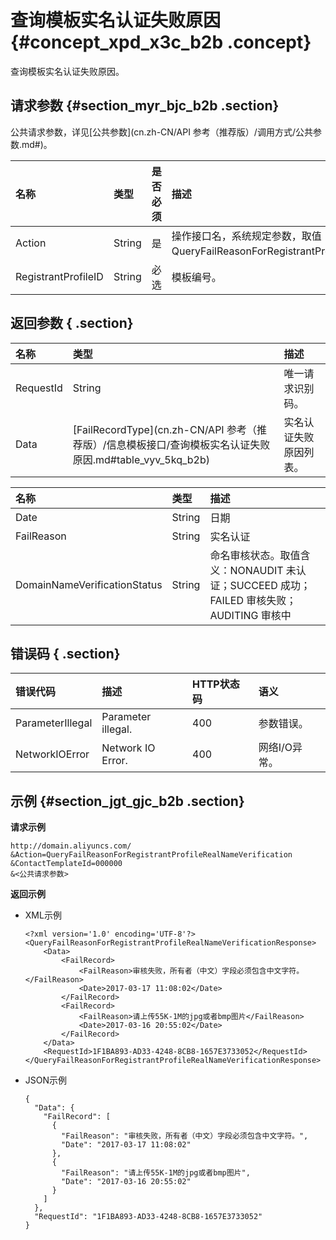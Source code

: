 # 查询模板实名认证失败原因 {#concept_xpd_x3c_b2b .concept}

查询模板实名认证失败原因。

## 请求参数 {#section_myr_bjc_b2b .section}

公共请求参数，详见[公共参数](cn.zh-CN/API 参考（推荐版）/调用方式/公共参数.md#)。

|名称|类型|是否必须|描述|
|:-|:-|:---|:-|
|Action|String|是|操作接口名，系统规定参数，取值：QueryFailReasonForRegistrantProfileRealNameVerification。|
|RegistrantProfileID|String|必选|模板编号。|

## 返回参数 { .section}

|名称|类型|描述|
|:-|:-|:-|
|RequestId|String|唯一请求识别码。|
|Data|[FailRecordType](cn.zh-CN/API 参考（推荐版）/信息模板接口/查询模板实名认证失败原因.md#table_vyv_5kq_b2b)|实名认证失败原因列表。|

|名称|类型|描述|
|:-|:-|:-|
|Date|String|日期|
|FailReason|String|实名认证|
|DomainNameVerificationStatus|String|命名审核状态。取值含义：NONAUDIT 未认证；SUCCEED 成功；FAILED 审核失败；AUDITING 审核中|

## 错误码 { .section}

|错误代码|描述|HTTP状态码|语义|
|:---|:-|:------|:-|
|ParameterIllegal|Parameter illegal.|400|参数错误。|
|NetworkIOError|Network IO Error.|400|网络I/O异常。|

## 示例 {#section_jgt_gjc_b2b .section}

**请求示例**

```
http://domain.aliyuncs.com/
&Action=QueryFailReasonForRegistrantProfileRealNameVerification
&ContactTemplateId=000000
&<公共请求参数>
```

**返回示例**

-   XML示例

    ```
    <?xml version='1.0' encoding='UTF-8'?>
    <QueryFailReasonForRegistrantProfileRealNameVerificationResponse>
        <Data>
            <FailRecord>
                <FailReason>审核失败，所有者（中文）字段必须包含中文字符。</FailReason>
                <Date>2017-03-17 11:08:02</Date>
            </FailRecord>
            <FailRecord>
                <FailReason>请上传55K-1M的jpg或者bmp图片</FailReason>
                <Date>2017-03-16 20:55:02</Date>
            </FailRecord>       
        </Data>
        <RequestId>1F1BA893-AD33-4248-8CB8-1657E3733052</RequestId>
    </QueryFailReasonForRegistrantProfileRealNameVerificationResponse>
    ```

-   JSON示例

    ```
    {
      "Data": {
        "FailRecord": [
          {
            "FailReason": "审核失败，所有者（中文）字段必须包含中文字符。",
            "Date": "2017-03-17 11:08:02"
          },
          {
            "FailReason": "请上传55K-1M的jpg或者bmp图片",
            "Date": "2017-03-16 20:55:02"
          }
        ]
      },
      "RequestId": "1F1BA893-AD33-4248-8CB8-1657E3733052"
    }
    ```


